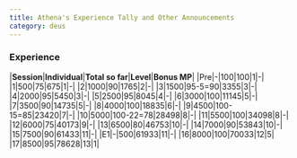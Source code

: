 ```yaml
---
title: Athena's Experience Tally and Other Announcements
category: deus
---
```

### Experience

|__Session__|__Individual__|__Total so far__|__Level__|__Bonus MP__|
|Pre|-|100|100|1|-|
|1|500|75|675|1|-|
|2|1000|90|1765|2|-|
|3|1500|95-5=90|3355|3|-|
|4|2000|95|5450|3|-|
|5|2500|95|8045|4|-|
|6|3000|100|11145|5|-|
|7|3500|90|14735|5|-|
|8|4000|100|18835|6|-|
|9|4500|100-15=85|23420|7|-|
|10|5000|100-22=78|28498|8|-|
|11|5500|100|34098|8|-|
|12|6000|75|40173|9|-|
|13|6500|80|46753|10|-|
|14|7000|90|53843|10|-|
|15|7500|90|61433|11|-|
|E1|-|500|61933|11|-|
|16|8000|100|70033|12|5|
|17|8500|95|78628|13|1|
